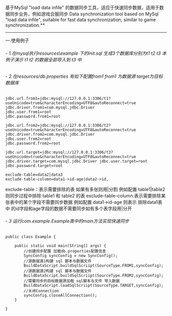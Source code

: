 基于MySql "load data infile" 的数据同步工具，适应于快速同步数据，适用于数据同步业务，例如游戏合服同步
Data synchronization tool based on MySql "load data infile", suitable for fast data synchronization, similar to game synchronization.**

------------


一.使用例子
######  - 1.在mysql执行resources\example 下的init.sql 生成3个数据库分别为t1 t2 t3 本例子演示 t1 t2 的数据全部导入到 t3 中


######  - 2.在resources/db.properties 有如下配置from1 from1 为数据源 target为目标数据库


    jdbc.url.from1=jdbc:mysql://127.0.0.1:3306/t1?useUnicode=true&characterEncoding=UTF8&autoReconnect=true jdbc.driver.from1=com.mysql.jdbc.Driver
    jdbc.user.from1=root
    jdbc.password.from1=root
    
    jdbc.url.from2=jdbc:mysql://127.0.0.1:3306/t2?useUnicode=true&characterEncoding=UTF8&autoReconnect=true jdbc.driver.from2=com.mysql.jdbc.Driver
    jdbc.user.from2=root
    jdbc.password.from2=root
    
    jdbc.url.target=jdbc:mysql://127.0.0.1:3306/t3?useUnicode=true&characterEncoding=UTF8&autoReconnect=true jdbc.driver.target=com.mysql.jdbc.Driver jdbc.user.target=root jdbc.password.target=root
    
    exclude-table=data2|data3
    exclude-table-column=data1->id-age|data2->id,
    

exclude-table：表示需要排除的表 如果有多张则用|分割 例如配置 table1|table2 则同步过程中排除 table1 和 table2 的表 exclude-table-column:表示需要排除某张表中的某个字段不需要同步数据 例如配置 data1->id-age 则表示 排除data1表中 的id字段和age字段的数据不需要同步如有多个表字段用|分开

###### - 3 运行com.example.Example类中的main方法实现快速同步
    public class Example {
    
    	public static void main(String[] args) {
		    //创建同步配置 加载db.properties配置信息
    		SyncConfig syncConfig = new SyncConfig();
			//源数据源1构建 sql 脚本与数据文件
    		BuildDataScript.buildSqlScriipt(SourceType.FROM1,syncConfig);
			//源数据源2构建 sql 脚本与数据文件
    		BuildDataScript.buildSqlScriipt(SourceType.FROM2,syncConfig);
			//需要同步的目标数据源加载 sql脚本与文件 导入数据
    		BuildDataScript.loadSqlScriipt(SourceType.TARGET,syncConfig);
			//关闭Connection
    		syncConfig.closeAllConnection();
    	}
    
    }
    

